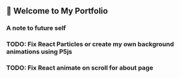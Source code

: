 ## 🚀 Welcome to My Portfolio

### A note to future self

### TODO: Fix React Particles or create my own background animations using P5js

### TODO: Fix React animate on scroll for about page
